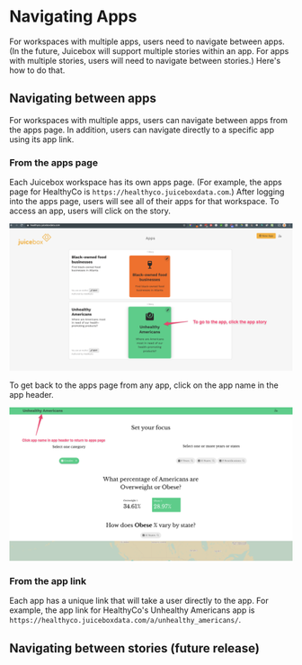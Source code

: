 # Navigating Apps

For workspaces with multiple apps, users need to navigate between apps. \(In the future, Juicebox will support multiple stories within an app. For apps with multiple stories, users will need to navigate between stories.\) Here's how to do that.

## Navigating between apps

For workspaces with multiple apps, users can navigate between apps from the apps page. In addition, users can navigate directly to a specific app using its app link. 

### From the apps page

Each Juicebox workspace has its own apps page. \(For example, the apps page for HealthyCo is `https://healthyco.juiceboxdata.com`.\) After logging into the apps page, users will see all of their apps for that workspace. To access an app, users will click on the story.  

![Click the story to access the app](../.gitbook/assets/image%20%2830%29.png)

To get back to the apps page from any app, click on the app name in the app header.

![Click app name in header to return to apps page](../.gitbook/assets/image%20%2832%29.png)

### From the app link

Each app has a unique link that will take a user directly to the app. For example, the app link for HealthyCo's Unhealthy Americans app is `https://healthyco.juiceboxdata.com/a/unhealthy_americans/`.

## Navigating between stories \(future release\)

